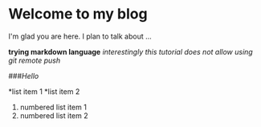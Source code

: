 # Welcome to my blog

I'm glad you are here. I plan to talk about ...

**trying markdown language**
*interestingly this tutorial does not allow using git remote push*

###*Hello*

*list item 1
*list item 2

1. numbered list item 1
1. numbered list item 2


